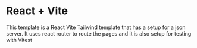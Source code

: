 # React + Vite

This template is a React Vite Tailwind template that has a setup for a json server. It uses react router to route the pages and it is also setup for testing with Vitest

